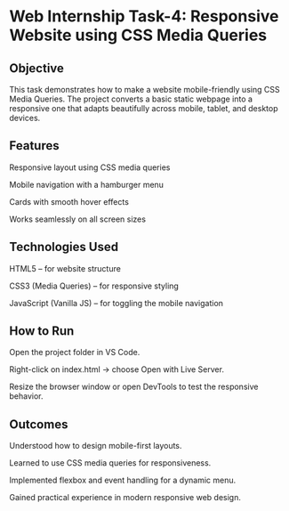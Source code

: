 # Web Internship Task-4: Responsive Website using CSS Media Queries

## Objective

This task demonstrates how to make a website mobile-friendly using CSS Media Queries.
The project converts a basic static webpage into a responsive one that adapts beautifully across mobile, tablet, and desktop devices.

## Features

 Responsive layout using CSS media queries
 
 Mobile navigation with a hamburger menu
 
 Cards with smooth hover effects
 
 Works seamlessly on all screen sizes

## Technologies Used

HTML5 – for website structure

CSS3 (Media Queries) – for responsive styling

JavaScript (Vanilla JS) – for toggling the mobile navigation

## How to Run

Open the project folder in VS Code.

Right-click on index.html → choose Open with Live Server.

Resize the browser window or open DevTools to test the responsive behavior.

## Outcomes

Understood how to design mobile-first layouts.

Learned to use CSS media queries for responsiveness.

Implemented flexbox and event handling for a dynamic menu.

Gained practical experience in modern responsive web design.
